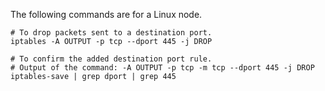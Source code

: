 The following commands are for a Linux node.

```
# To drop packets sent to a destination port.
iptables -A OUTPUT -p tcp --dport 445 -j DROP

# To confirm the added destination port rule.
# Output of the command: -A OUTPUT -p tcp -m tcp --dport 445 -j DROP
iptables-save | grep dport | grep 445
```
